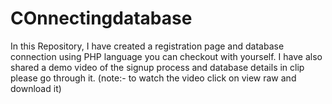 # COnnectingdatabase
In this Repository, I have created a registration page and database connection using PHP language you can checkout with yourself.
I have also shared a demo video of the signup process and database details in clip please go through it. (note:- to watch the video click on view raw and download it)
